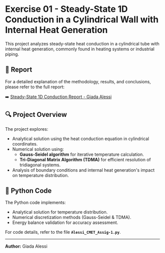 # Exercise 01 - Steady-State 1D Conduction in a Cylindrical Wall with Internal Heat Generation

This project analyzes steady-state heat conduction in a cylindrical tube with internal heat generation, commonly found in heating systems or industrial piping.

## 📄 Report
For a detailed explanation of the methodology, results, and conclusions, please refer to the full report:

➡️ [Steady-State 1D Conduction Report - Giada Alessi](https://github.com/GiadaAlessi/Computational_Methods_in_Energy_Technology/blob/main/Exercise_01/Alessi_CMET_Assig-1.pdf)

## 🔍 Project Overview
The project explores:
- Analytical solution using the heat conduction equation in cylindrical coordinates.
- Numerical solution using:
  - **Gauss-Seidel algorithm** for iterative temperature calculation.
  - **Tri-Diagonal Matrix Algorithm (TDMA)** for efficient resolution of tridiagonal systems.
- Analysis of boundary conditions and internal heat generation's impact on temperature distribution.

## 🐍 Python Code
The Python code implements:
- Analytical solution for temperature distribution.
- Numerical discretization methods (Gauss-Seidel & TDMA).
- Energy balance validation for accuracy assessment.

For code details, refer to the file **`Alessi_CMET_Assig-1.py`**.

---
**Author:** Giada Alessi


